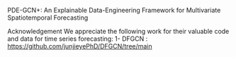 PDE-GCN+: An Explainable Data-Engineering Framework for Multivariate Spatiotemporal
Forecasting



Acknowledgement
We appreciate the following work for their valuable code and data for time series forecasting:
1- DFGCN : https://github.com/junjieyePhD/DFGCN/tree/main

